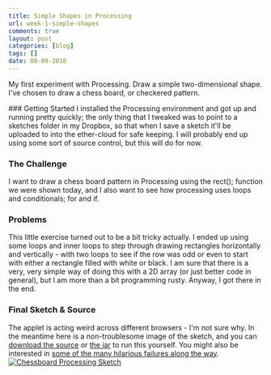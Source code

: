 ```yaml
---
title: Simple Shapes in Processing
url: week-1-simple-shapes
comments: true
layout: post
categories: [blog]
tags: []
date: 08-09-2010
---
```

<p class="intro">My first experiment with Processing. Draw a simple two-dimensional shape. I've chosen to draw a chess board, or checkered pattern.</p>
### Getting Started
I installed the Processing environment and got up and running pretty quickly; the only thing that I tweaked was to point to a sketches folder in my Dropbox, so that when I save a sketch it'll be uploaded to into the ether-cloud for safe keeping. I will probably end up using some sort of source control, but this will do for now.

### The Challenge
I want to draw a chess board pattern in Processing using the rect(); function we were shown today, and I also want to see how processing uses loops and conditionals; for and if.

### Problems
This little exercise turned out to be a bit tricky actually. I ended up using some loops and inner loops to step through drawing rectangles horizontally and vertically - with two loops to see if the row was odd or even to start with either a rectangle filled with white or black. I am sure that there is a very, very simple way of doing this with a 2D array (or just better code in general), but I am more than a bit programming rusty. Anyway, I got there in the end. 

### Final Sketch &amp; Source
The applet is acting weird across different browsers - I'm not sure why. In the meantime here is a non-troublesome image of the sketch, and you can <a href="http://paulmay.org/images/uploads/sketch_sep08b_chessboard_3.pde" title="download the source">download the source</a> or <a href="http://paulmay.org/images/uploads/sketch_sep08b_chessboard_3.jar" title="the jar">the jar</a> to run this yourself. You might also be interested in <a href="http://www.flickr.com/photos/paulmmay/tags/week1simpleshapes/" title="some of the many hilarious failures along the way">some of the many hilarious failures along the way</a>.<br />
<a href="http://www.flickr.com/photos/paulmmay/4974794235/" title="Chessboard Processing Sketch by paulmmay, on Flickr"><img src="http://farm5.static.flickr.com/4154/4974794235_cfe8b8edd1_z.jpg" class="photo" alt="Chessboard Processing Sketch" /></a>

